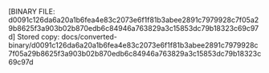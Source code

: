 [BINARY FILE: d0091c126da6a20a1b6fea4e83c2073e6f1f81b3abee2891c7979928c7f05a29b8625f3a903b02b870edb6c84946a763829a3c15853dc79b18323c69c97d]
Stored copy: docs/converted-binary/d0091c126da6a20a1b6fea4e83c2073e6f1f81b3abee2891c7979928c7f05a29b8625f3a903b02b870edb6c84946a763829a3c15853dc79b18323c69c97d
